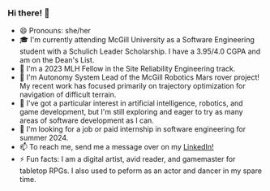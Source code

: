 ### Hi there! 👋

- 😄 Pronouns: she/her
- 🎓 I'm currently attending McGill University as a Software Engineering student with a Schulich Leader Scholarship. I have a 3.95/4.0 CGPA and am on the Dean's List.
- 📌 I'm a 2023 MLH Fellow in the Site Reliability Engineering track.
- 🔭 I'm Autonomy System Lead of the McGill Robotics Mars rover project! My recent work has focused primarily on trajectory optimization for navigation of difficult terrain.
- 💙 I've got a particular interest in artificial intelligence, robotics, and game development, but I'm still exploring and eager to try as many areas of software development as I can.
- 🔎 I'm looking for a job or paid internship in software engineering for summer 2024.
- 📫 To reach me, send me a message over on my [LinkedIn!](https://www.linkedin.com/in/aerinbrown712/)
- ⚡ Fun facts: I am a digital artist, avid reader, and gamemaster for tabletop RPGs. I also used to peform as an actor and dancer in my spare time.

